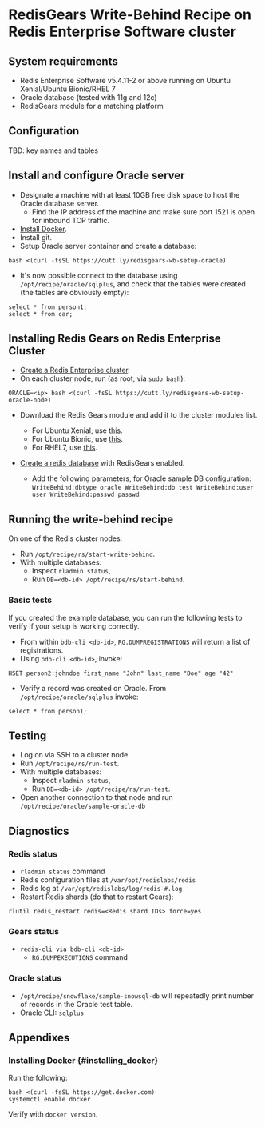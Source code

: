 # RedisGears Write-Behind Recipe on Redis Enterprise Software cluster

## System requirements

* Redis Enterprise Software v5.4.11-2 or above running on Ubuntu Xenial/Ubuntu Bionic/RHEL 7
* Oracle database (tested with 11g and 12c)
* RedisGears module for a matching platform

## Configuration

TBD: key names and tables

## Install and configure Oracle server

* Designate a machine with at least 10GB free disk space to host the Oracle database server.
  * Find the IP address of the machine and make sure port 1521 is open for inbound TCP traffic.
* [Install Docker](#insalling_docker).
* Install git.
* Setup Oracle server container and create a database:
```
bash <(curl -fsSL https://cutt.ly/redisgears-wb-setup-oracle)
```
* It's now possible connect to the database using `/opt/recipe/oracle/sqlplus`, and check that the tables were created (the tables are obviously empty):
```
select * from person1;
select * from car;
```
## Installing Redis Gears on Redis Enterprise Cluster

* [Create a Redis Enterprise cluster](https://docs.redislabs.com/latest/rs/installing-upgrading/downloading-installing/).
* On each cluster node, run (as root, via `sudo bash`):
```
ORACLE=<ip> bash <(curl -fsSL https://cutt.ly/redisgears-wb-setup-oracle-node)
```
* Download the Redis Gears module and add it to the cluster modules list.
	* For Ubuntu Xenial, use [this](http://redismodules.s3.amazonaws.com/lab/08-gears-write-behind/redisgears.linux-xenial-x64.99.99.99-3e6d45a.zip).
	* For Ubuntu Bionic, use [this](http://redismodules.s3.amazonaws.com/lab/08-gears-write-behind/redisgears.linux-bionic-x64.99.99.99-3e6d45a.zip).
	* For RHEL7, use [this](http://redismodules.s3.amazonaws.com/lab/08-gears-write-behind/redisgears.linux-centos7-x64.99.99.99-3e6d45a.zip).

* [Create a redis database](https://docs.redislabs.com/latest/modules/create-database-rs/) with RedisGears enabled.
	* Add the following parameters, for Oracle sample DB configuration: `WriteBehind:dbtype oracle WriteBehind:db test WriteBehind:user user WriteBehind:passwd passwd`

## Running the write-behind recipe

On one of the Redis cluster nodes:

* Run `/opt/recipe/rs/start-write-behind`.
* With multiple databases:
  * Inspect `rladmin status`,
  * Run `DB=<db-id> /opt/recipe/rs/start-behind`.

### Basic tests
If you created the example database, you can run the following tests to verify if your setup is working correctly.

* From within `bdb-cli <db-id>`, `RG.DUMPREGISTRATIONS` will return a list of registrations.
* Using `bdb-cli <db-id>`, invoke:
```
HSET person2:johndoe first_name "John" last_name "Doe" age "42"
```
* Verify a record was created on Oracle. From ```/opt/recipe/oracle/sqlplus``` invoke:
```
select * from person1;
```

## Testing
* Log on via SSH to a cluster node.
* Run `/opt/recipe/rs/run-test`.
* With multiple databases:
  * Inspect `rladmin status`,
  * Run `DB=<db-id> /opt/recipe/rs/run-test`.
* Open another connection to that node and run `/opt/recipe/oracle/sample-oracle-db`

## Diagnostics

### Redis status

* `rladmin status` command
* Redis configuration files at `/var/opt/redislabs/redis`
* Redis log at `/var/opt/redislabs/log/redis-#.log`
* Restart Redis shards (do that to restart Gears):
```
rlutil redis_restart redis=<Redis shard IDs> force=yes
```

### Gears status

* `redis-cli via bdb-cli <db-id>`
  * `RG.DUMPEXECUTIONS` command

### Oracle status

* `/opt/recipe/snowflake/sample-snowsql-db` will repeatedly print number of records in the Oracle test table.
* Oracle CLI: `sqlplus`

## Appendixes

### Installing Docker {#installing_docker}
Run the following:
```
bash <(curl -fsSL https://get.docker.com)
systemctl enable docker
```

Verify with ```docker version```.

